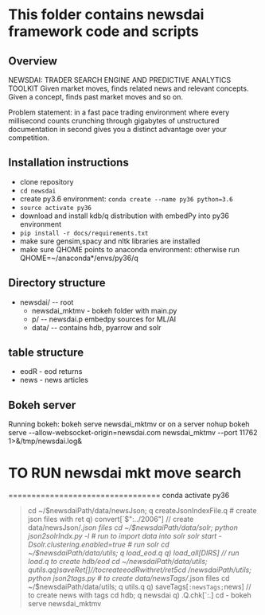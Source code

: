 # This folder contains newsdai framework code and scripts

## Overview
NEWSDAI: TRADER SEARCH ENGINE AND PREDICTIVE ANALYTICS TOOLKIT
Given market moves, finds related news and relevant concepts. Given a concept, finds past market moves and so on.

Problem statement: in a fast pace trading environment where every millisecond counts
crunching through gigabytes of unstructured documentation in second gives you a distinct advantage over your competition.

## Installation instructions

* clone repository
* `cd newsdai`
* create py3.6 environment: `conda create --name py36 python=3.6`
* `source activate py36`
* download and install kdb/q distribution with embedPy into py36 environment
* `pip install -r docs/requirements.txt`
* make sure gensim,spacy and nltk libraries are installed
* make sure QHOME points to anaconda environment: otherwise run QHOME=~/anaconda*/envs/py36/q

## Directory structure
* newsdai/ -- root
    * newsdai_mktmv - bokeh folder with main.py
    * p/       -- newsdai.p embedpy sources for ML/AI
    * data/    -- contains hdb, pyarrow and solr 

## table structure
* eodR - eod returns
* news - news articles

## Bokeh server
Running bokeh:
bokeh serve newsdai_mktmv
or on a server
nohup bokeh serve --allow-websocket-origin=newsdai.com newsdai_mktmv --port 11762 1>&/tmp/newsdai.log&


# TO RUN newsdai mkt move search
=================================
conda activate py36
> cd ~/$newsdaiPath/data/newsJson; q createJsonIndexFile.q # create json files with ret
q) convert[`$":../2006"] // create data/newsJson/*.json files
> cd ~/$newsdaiPath/data/solr; python json2solrIndx.py -l # run to import data into solr
> solr start -Dsolr.clustering.enabled=true # run solr
> cd ~/$newsdaiPath/data/utils; q load_eod.q
q) load_all[DIRS] // run load.q to create hdb/eod
> cd ~/$newsdaiPath/data/utils; q utils.q
q) saveRet[] //to create eodR with ret/ret5
cd ~/$newsdaiPath/utils; python json2tags.py # to create data/newsTags/*.json files
> cd ~/$newsdaiPath/data/utils; q utils.q
q) saveTags[`:newsTags;`news] // to create news with tags
> cd hdb; q newsdai
q) .Q.chk[`:.]
cd -
bokeh serve newsdai_mktmv
